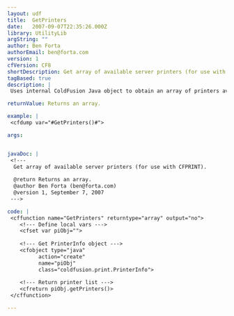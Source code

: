 ```yaml
---
layout: udf
title:  GetPrinters
date:   2007-09-07T22:35:26.000Z
library: UtilityLib
argString: ""
author: Ben Forta
authorEmail: ben@forta.com
version: 1
cfVersion: CF8
shortDescription: Get array of available server printers (for use with CFPRINT).
tagBased: true
description: |
 Uses internal ColdFusion Java object to obtain an array of printers available to CF.

returnValue: Returns an array.

example: |
 <cfdump var="#GetPrinters()#">

args:


javaDoc: |
 <!---
  Get array of available server printers (for use with CFPRINT).
  
  @return Returns an array. 
  @author Ben Forta (ben@forta.com) 
  @version 1, September 7, 2007 
 --->

code: |
 <cffunction name="GetPrinters" returntype="array" output="no">
    <!--- Define local vars --->
    <cfset var piObj="">
 
    <!--- Get PrinterInfo object --->
    <cfobject type="java"
          action="create"
          name="piObj"
          class="coldfusion.print.PrinterInfo">
 
    <!--- Return printer list --->
    <cfreturn piObj.getPrinters()>
 </cffunction>

---
```


